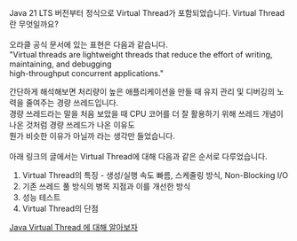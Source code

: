 Java 21 LTS 버전부터 정식으로 Virtual Thread가 포함되었습니다. Virtual Thread 란 무엇일까요?     
<br>
오라클 공식 문서에 있는 표현은 다음과 같습니다.       
"Virtual threads are lightweight threads that reduce the effort of writing, maintaining, and debugging       
high-throughput concurrent applications."     

간단하게 해석해보면 처리량이 높은 애플리케이션을 만들 때 유지 관리 및 디버깅의 노력을 줄여주는 경량 쓰레드입니다.        
경량 쓰레드라는 말을 처음 보았을 때 CPU 코어를 더 잘 활용하기 위해 쓰레드 개념이 나온 것처럼 경량 쓰레드가 나온 이유도    
뭔가 비슷한 이유가 아닐까 라는 생각만 들었습니다.  
<br>
아래 링크의 글에서는 Virtual Thread에 대해 다음과 같은 순서로 다루었습니다.      


1. Virtual Thread의 특징 - 생성/실행 속도 빠름, 스케줄링 방식, Non-Blocking I/O       
2. 기존 쓰레드 풀 방식의 병목 지점과 이를 개선한 방식
3. 성능 테스트    
4. Virtual Thread의 단점

[Java Virtual Thread 에 대해 알아보자](https://320hwany.tistory.com/121)        
 
